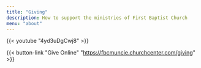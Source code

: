 ```yaml
---
title: "Giving"
description: How to support the ministries of First Baptist Church
menu: "about"
---
```


{{< youtube "4yd3uDgCwj8" >}}

{{< button-link "Give Online" "https://fbcmuncie.churchcenter.com/giving" >}}




